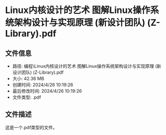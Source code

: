﻿# Linux内核设计的艺术 图解Linux操作系统架构设计与实现原理 (新设计团队) (Z-Library).pdf

## 文件信息
- 路径: 编程\Linux内核设计的艺术 图解Linux操作系统架构设计与实现原理 (新设计团队) (Z-Library).pdf
- 大小: 42.36 MB
- 创建时间: 2024/4/26 10:19:26
- 最后修改时间: 2024/4/26 10:19:26
- 文件类型: .pdf

## 文件描述
这是一个.pdf类型的文件。


